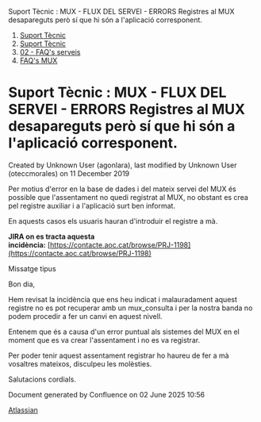 Suport Tècnic : MUX - FLUX DEL SERVEI - ERRORS Registres al MUX desapareguts però sí que hi són a l'aplicació corresponent.  

1.  [Suport Tècnic](index.html)
2.  [Suport Tècnic](13893782.html)
3.  [02 - FAQ's serveis](26313393.html)
4.  [FAQ's MUX](28705591.html)

Suport Tècnic : MUX - FLUX DEL SERVEI - ERRORS Registres al MUX desapareguts però sí que hi són a l'aplicació corresponent.
===========================================================================================================================

Created by Unknown User (agonlara), last modified by Unknown User (oteccmorales) on 11 December 2019

  

Per motius d'error en la base de dades i del mateix servei del MUX és possible que l'assentament no quedi registrat al MUX, no obstant es crea pel registre auxiliar i a l'aplicació surt ben informat. 

En aquests casos els usuaris hauran d'introduir el registre a mà.

**JIRA on es tracta aquesta incidència:** [https://contacte.aoc.cat/browse/PRJ-1198](https://contacte.aoc.cat/browse/PRJ-1198)

  

  

Missatge tipus

Bon dia,  
  
Hem revisat la incidència que ens heu indicat i malauradament aquest registre no es pot recuperar amb un mux\_consulta i per la nostra banda no podem procedir a fer un canvi en aquest nivell.  
  
Entenem que és a causa d'un error puntual als sistemes del MUX en el moment que es va crear l'assentament i no es va registrar.  
  
Per poder tenir aquest assentament registrar ho haureu de fer a mà vosaltres mateixos, disculpeu les molèsties.  
  
Salutacions cordials.

  

Document generated by Confluence on 02 June 2025 10:56

[Atlassian](http://www.atlassian.com/)